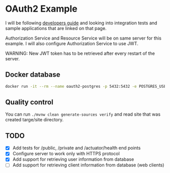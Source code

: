 # OAuth2 Example 

I will be following [developers guide](https://projects.spring.io/spring-security-oauth/docs/oauth2.html) and looking into integration tests and sample applications that are linked on that page.

Authorization Service and Resource Service will be on same server for this example. I will also configure Authorization Service to use JWT.

WARNING: New JWT token has to be retrieved after every restart of the server. 

## Docker database
```bash
docker run -it --rm --name oauth2-postgres -p 5432:5432 -e POSTGRES_USER=oauth2 -e POSTGRES_PASSWORD=oauth2 postgres
```

## Quality control

You can run `./mvnw clean generate-sources verify` and read site that was created targe/site directory.

## TODO
- [x] Add tests for /public, /private and /actuator/health end points
- [x] Configure server to work only with HTTPS protocol
- [x] Add support for retrieving user information from database
- [ ] Add support for retrieving client information from database (web clients)

